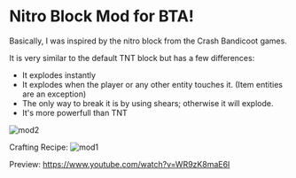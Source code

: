 # Nitro Block Mod for BTA!

Basically, I was inspired by the nitro block from the Crash Bandicoot games.

It is very similar to the default TNT block but has a few differences:
- It explodes instantly
- It explodes when the player or any other entity touches it. (Item entities are an exception)
- The only way to break it is by using shears; otherwise it will explode.
- It's more powerfull than TNT

![mod2](https://github.com/pogoplox/nitroblockmod/assets/143766423/c0a666b0-4fc7-4f0d-98a9-ebccce3e2f70)

Crafting Recipe:
![mod1](https://github.com/pogoplox/nitroblockmod/assets/143766423/a79aeb72-f5d4-47ac-b24c-b55bde55cb7b)

Preview:
https://www.youtube.com/watch?v=WR9zK8maE6I
